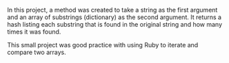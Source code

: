 In this project, a method was created to take a string as the first argument and an array of substrings (dictionary) as the second argument. It returns a hash listing each substring that is found in the original string and how many times it was found.

This small project was good practice with using Ruby to iterate and compare two arrays.